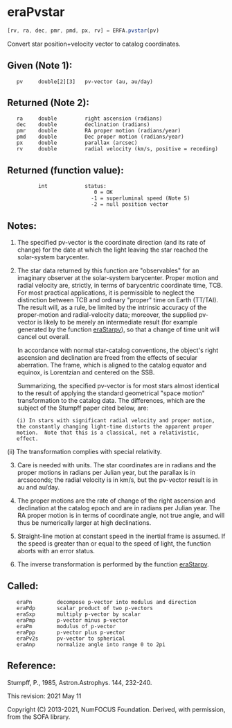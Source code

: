 # eraPvstar

```js
[rv, ra, dec, pmr, pmd, px, rv] = ERFA.pvstar(pv)
```

Convert star position+velocity vector to catalog coordinates.

## Given (Note 1):
```
   pv     double[2][3]   pv-vector (au, au/day)
```

## Returned (Note 2):
```
   ra     double         right ascension (radians)
   dec    double         declination (radians)
   pmr    double         RA proper motion (radians/year)
   pmd    double         Dec proper motion (radians/year)
   px     double         parallax (arcsec)
   rv     double         radial velocity (km/s, positive = receding)
```

## Returned (function value):
```
          int            status:
                            0 = OK
                           -1 = superluminal speed (Note 5)
                           -2 = null position vector
```

## Notes:

1) The specified pv-vector is the coordinate direction (and its rate
   of change) for the date at which the light leaving the star
   reached the solar-system barycenter.

2) The star data returned by this function are "observables" for an
   imaginary observer at the solar-system barycenter.  Proper motion
   and radial velocity are, strictly, in terms of barycentric
   coordinate time, TCB.  For most practical applications, it is
   permissible to neglect the distinction between TCB and ordinary
   "proper" time on Earth (TT/TAI).  The result will, as a rule, be
   limited by the intrinsic accuracy of the proper-motion and
   radial-velocity data;  moreover, the supplied pv-vector is likely
   to be merely an intermediate result (for example generated by the
   function [eraStarpv][1]), so that a change of time unit will cancel
   out overall.

   In accordance with normal star-catalog conventions, the object's
   right ascension and declination are freed from the effects of
   secular aberration.  The frame, which is aligned to the catalog
   equator and equinox, is Lorentzian and centered on the SSB.

   Summarizing, the specified pv-vector is for most stars almost
   identical to the result of applying the standard geometrical
   "space motion" transformation to the catalog data.  The
   differences, which are the subject of the Stumpff paper cited
   below, are:

```
   (i) In stars with significant radial velocity and proper motion,
   the constantly changing light-time distorts the apparent proper
   motion.  Note that this is a classical, not a relativistic,
   effect.
```

   (ii) The transformation complies with special relativity.

3) Care is needed with units.  The star coordinates are in radians
   and the proper motions in radians per Julian year, but the
   parallax is in arcseconds; the radial velocity is in km/s, but
   the pv-vector result is in au and au/day.

4) The proper motions are the rate of change of the right ascension
   and declination at the catalog epoch and are in radians per Julian
   year.  The RA proper motion is in terms of coordinate angle, not
   true angle, and will thus be numerically larger at high
   declinations.

5) Straight-line motion at constant speed in the inertial frame is
   assumed.  If the speed is greater than or equal to the speed of
   light, the function aborts with an error status.

6) The inverse transformation is performed by the function [eraStarpv][1].

## Called:
```
   eraPn        decompose p-vector into modulus and direction
   eraPdp       scalar product of two p-vectors
   eraSxp       multiply p-vector by scalar
   eraPmp       p-vector minus p-vector
   eraPm        modulus of p-vector
   eraPpp       p-vector plus p-vector
   eraPv2s      pv-vector to spherical
   eraAnp       normalize angle into range 0 to 2pi
```

## Reference:

   Stumpff, P., 1985, Astron.Astrophys. 144, 232-240.

This revision:  2021 May 11

Copyright (C) 2013-2021, NumFOCUS Foundation.
Derived, with permission, from the SOFA library.


[1]: era.starpv.md
